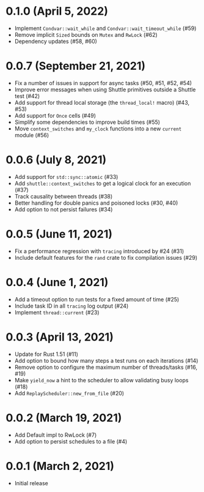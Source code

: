 # 0.1.0 (April 5, 2022)

* Implement `Condvar::wait_while` and `Condvar::wait_timeout_while` (#59)
* Remove implicit `Sized` bounds on `Mutex` and `RwLock` (#62)
* Dependency updates (#58, #60)

# 0.0.7 (September 21, 2021)

* Fix a number of issues in support for async tasks (#50, #51, #52, #54)
* Improve error messages when using Shuttle primitives outside a Shuttle test (#42)
* Add support for thread local storage (the `thread_local!` macro) (#43, #53)
* Add support for `Once` cells (#49)
* Simplify some dependencies to improve build times (#55)
* Move `context_switches` and `my_clock` functions into a new `current` module (#56)

# 0.0.6 (July 8, 2021)

* Add support for `std::sync::atomic` (#33)
* Add `shuttle::context_switches` to get a logical clock for an execution (#37)
* Track causality between threads (#38)
* Better handling for double panics and poisoned locks (#30, #40)
* Add option to not persist failures (#34)

# 0.0.5 (June 11, 2021)

* Fix a performance regression with `tracing` introduced by #24 (#31)
* Include default features for the `rand` crate to fix compilation issues (#29)

# 0.0.4 (June 1, 2021)

* Add a timeout option to run tests for a fixed amount of time (#25)
* Include task ID in all `tracing` log output (#24)
* Implement `thread::current` (#23)

# 0.0.3 (April 13, 2021)

* Update for Rust 1.51 (#11)
* Add option to bound how many steps a test runs on each iterations (#14)
* Remove option to configure the maximum number of threads/tasks (#16, #19)
* Make `yield_now` a hint to the scheduler to allow validating busy loops (#18)
* Add `ReplayScheduler::new_from_file` (#20)

# 0.0.2 (March 19, 2021)

* Add Default impl to RwLock (#7)
* Add option to persist schedules to a file (#4)

# 0.0.1 (March 2, 2021)

* Initial release